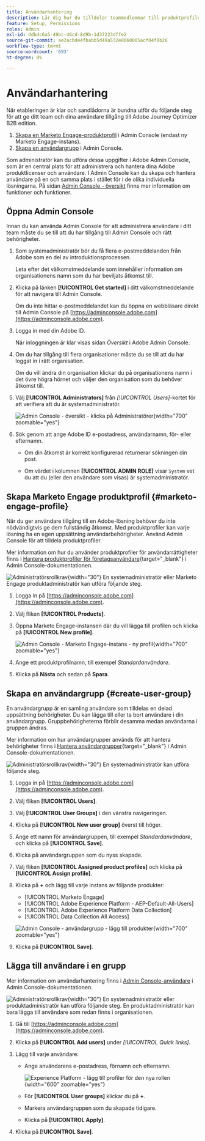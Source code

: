 ```yaml
---
title: Användarhantering
description: Lär dig hur du tilldelar teammedlemmar till produktprofiler för Journey Optimizer B2B edition.
feature: Setup, Permissions
roles: Admin
exl-id: ddbdc6a5-49bc-46cd-8d9b-1d37223dffe2
source-git-commit: ae2acbde4fbabb5d49a532e8060005acf04f8b26
workflow-type: tm+mt
source-wordcount: '693'
ht-degree: 0%

---
```


# Användarhantering

När etableringen är klar och sandlådorna är bundna utför du följande steg för att ge ditt team och dina användare tillgång till Adobe Journey Optimizer B2B edition.

1. [Skapa en Marketo Engage-produktprofil](#marketo-engage-profile) i Admin Console (endast ny Marketo Engage-instans).
1. [Skapa en användargrupp](#create-user-group) i Admin Console.
<!-- 1. [Edit built-in roles](#edit-roles) or [create a custom role](#create-a-custom-role) with Journey Optimizer B2B Edition permissions. 
1. [Add users](#add-users) or [groups](#add-user-groups-to-a-role) to roles. -->

Som administratör kan du utföra dessa uppgifter i Adobe Admin Console, som är en central plats för att administrera och hantera dina Adobe produktlicenser och användare. I Admin Console kan du skapa och hantera användare på en och samma plats i stället för i de olika individuella lösningarna. På sidan [Admin Console - översikt](https://helpx.adobe.com/se/enterprise/using/admin-console.html) finns mer information om funktioner och funktioner.

## Öppna Admin Console

Innan du kan använda Admin Console för att administrera användare i ditt team måste du se till att du har tillgång till Admin Console och rätt behörigheter.

1. Som systemadministratör bör du få flera e-postmeddelanden från Adobe som en del av introduktionsprocessen.

   Leta efter det välkomstmeddelande som innehåller information om organisationens namn som du har beviljats åtkomst till.

1. Klicka på länken **[!UICONTROL Get started]** i ditt välkomstmeddelande för att navigera till Admin Console.

   Om du inte hittar e-postmeddelandet kan du öppna en webbläsare direkt till Admin Console på [https://adminconsole.adobe.com](https://adminconsole.adobe.com).

1. Logga in med din Adobe ID.

   När inloggningen är klar visas sidan _Översikt_ i Adobe Admin Console.

1. Om du har tillgång till flera organisationer måste du se till att du har loggat in i rätt organisation.

   Om du vill ändra din organisation klickar du på organisationens namn i det övre högra hörnet och väljer den organisation som du behöver åtkomst till.

1. Välj **[!UICONTROL Administrators]** från _[!UICONTROL Users]_-kortet för att verifiera att du är systemadministratör.

   ![Admin Console - översikt - klicka på Administratörer](./assets/admin-console-overview-administrators.png){width="700" zoomable="yes"}

1. Sök genom att ange Adobe ID e-postadress, användarnamn, för- eller efternamn.

   * Om din åtkomst är korrekt konfigurerad returnerar sökningen din post.

   * Om värdet i kolumnen **[!UICONTROL ADMIN ROLE]** visar `System` vet du att du (eller den användare som visas) är systemadministratör.

## Skapa Marketo Engage produktprofil {#marketo-engage-profile}

När du ger användare tillgång till en Adobe-lösning behöver du inte nödvändigtvis ge dem fullständig åtkomst. Med produktprofiler kan varje lösning ha en egen uppsättning användarbehörigheter. Använd Admin Console för att tilldela produktprofiler.

Mer information om hur du använder produktprofiler för användarrättigheter finns i [Hantera produktprofiler för företagsanvändare](https://helpx.adobe.com/enterprise/using/manage-product-profiles.html){target="_blank"} i Admin Console-dokumentationen.
<!--
>[!BEGINSHADEBOX]

When you add a user to the Marketo Engage product profile, they are subsequently added to the _Standard User_ role within the Default workspace of the Marketo Engage subscription. This role grants them all _Standard User_ permissions for Marketo Engage in that workspace. Currently, all Journey Optimizer B2B Edition users are required to be Marketo Engage users. A Marketo Engage administrator can restrict access by updating the permissions for the _Standard User_ role or by moving the user to a different Marketo Engage user role with more restrictive permissions.

For more information about managing these permissions within Marketo Engage, see [Managing User Roles and Permissions](https://experienceleague.adobe.com/en/docs/marketo/using/product-docs/administration/users-and-roles/managing-user-roles-and-permissions){target="_blank"} in the Marketo Engage documentation.

>[!ENDSHADEBOX]-->

![Administratörsrollkrav](../../assets/do-not-localize/icon-admin-user.svg){width="30"} En systemadministratör eller Marketo Engage produktadministratör kan utföra följande steg.

1. Logga in på [https://adminconsole.adobe.com](https://adminconsole.adobe.com).

1. Välj fliken **[!UICONTROL Products]**.

1. Öppna Marketo Engage-instansen där du vill lägga till profilen och klicka på **[!UICONTROL New profile]**.

   ![Admin Console - Marketo Engage-instans - ny profil](./assets/admin-console-marketo-engage-instance-new-profile.png){width="700" zoomable="yes"}

1. Ange ett produktprofilnamn, till exempel _Standardanvändare_.

1. Klicka på **Nästa** och sedan på **Spara**.

## Skapa en användargrupp {#create-user-group}

En användargrupp är en samling användare som tilldelas en delad uppsättning behörigheter. Du kan lägga till eller ta bort användare i din användargrupp. Gruppbehörigheterna förblir desamma medan användarna i gruppen ändras.

Mer information om hur användargrupper används för att hantera behörigheter finns i [Hantera användargrupper](https://helpx.adobe.com/enterprise/using/user-groups.html){target="_blank"} i Admin Console-dokumentationen.

![Administratörsrollkrav](../../assets/do-not-localize/icon-admin-user.svg){width="30"} En systemadministratör kan utföra följande steg.

1. Logga in på [https://adminconsole.adobe.com](https://adminconsole.adobe.com).

1. Välj fliken **[!UICONTROL Users]**.

1. Välj **[!UICONTROL User Groups]** i den vänstra navigeringen.

1. Klicka på **[!UICONTROL New user group]** överst till höger.

1. Ange ett namn för användargruppen, till exempel _Standardanvändare_, och klicka på **[!UICONTROL Save]**.

1. Klicka på användargruppen som du nyss skapade.

1. Välj fliken **[!UICONTROL Assigned product profiles]** och klicka på **[!UICONTROL Assign profile]**.

1. Klicka på **+** och lägg till varje instans av följande produkter:

   * [!UICONTROL Marketo Engage]
   * [!UICONTROL Adobe Experience Platform - AEP-Default-All-Users]
   * [!UICONTROL Adobe Experience Platform Data Collection]
   * [!UICONTROL Data Collection All Access]

   ![Admin Console - användargrupp - lägg till produkter](./assets/admin-console-user-group-add-products.png){width="700" zoomable="yes"}

1. Klicka på **[!UICONTROL Save]**.

## Lägga till användare i en grupp

Mer information om användarhantering finns i [Admin Console-användare](https://helpx.adobe.com/enterprise/using/user-groups.html) i Admin Console-dokumentationen.

![Administratörsrollkrav](../../assets/do-not-localize/icon-admin-user.svg){width="30"} En systemadministratör eller produktadministratör kan utföra följande steg. En produktadministratör kan bara lägga till användare som redan finns i organisationen.

1. Gå till [https://adminconsole.adobe.com](https://adminconsole.adobe.com).

1. Klicka på **[!UICONTROL Add users]** under _[!UICONTROL Quick links]_.

1. Lägg till varje användare:

   * Ange användarens e-postadress, förnamn och efternamn.

     ![Experience Platform - lägg till profiler för den nya rollen](./assets/admin-console-add-users.png){width="600" zoomable="yes"}

   * För **[!UICONTROL User groups]** klickar du på **+**.

   * Markera användargruppen som du skapade tidigare.

   * Klicka på **[!UICONTROL Apply]**.

1. Klicka på **[!UICONTROL Save]**.

<!-- ## Edit roles for product permissions {#edit-roles}

Permissions are unitary rights that allow you to define the authorizations assigned to a product profile. Each permission is gathered under a capability, such as journeys or buying groups, which represents the different functionalities or objects in Journey Optimizer B2B Edition.

The _Permissions_ area of Adobe Experience Platform is where administrators can define user roles and access policies to manage access permissions for features and objects within a product application. In this app, you can create and manage roles, as well as assign the desired resource permissions for these roles. Permissions also allow you to manage the sandboxes and users associated with a specific role.

For more information about role permissions in Experience Platform, see [Manage permissions for a role](https://experienceleague.adobe.com/en/docs/experience-platform/access-control/abac/permissions-ui/permissions){target="_blank"} in the Experience Platform documentation.

### B2B product permissions

The following permissions govern access to Journey Optimizer B2B Edition capabilities:

| Category | Description | Permissions |
| -------- | ----------- | ---------- |
| B2B Account Lists | Configure, manage, view, and publish permissions for B2B account lists. These permissions include actions such as add, remove, import, and delete accounts from account lists. | <li>Manage B2B Account Lists |
| B2B Admin Configurations | Configure, manage, and view permissions for B2B administrative configurations. These permissions include digital asset management connections, asset repositories, and events. | <li>Manage B2B Admin Configurations |
| B2B Assets | Configure, manage, and view permissions for B2B assets. These permissions include emails, SMS, landing pages, fragments, templates, and images. | <li>Manage B2B Assets <li>Manage B2B Templates <li>Manage B2B Fragments|
| B2B Buying Groups | Configure, manage, and view permissions for B2B buying groups. These permissions include solution interests, roles templates, and buying group status. | <li>Manage B2B Buying Groups |
| B2B Channel Configurations | Configure, manage, and view permissions for B2B channel configurations. These permissions include settings for communication limits, API credentials, and security settings. | <li>Manage B2B Channels Configurations |
| B2B Dashboards |Configure and view permissions for B2B dashboards. These permissions include account engagement, buying group stages, surging accounts, and contact coverage. | <li>Manage B2B Dashboards |
| B2B Journeys | Configure manage, view, and publish permissions for B2B journeys. These permissions include account and person actions, event listeners, and split paths | <li>Manage B2B Journeys |

### B2B built-in roles

When your organization has the Journey Optimizer B2B Edition product provisioned, Experience Platform includes a set of built-in (default) roles that you can use to manage access to the product capabilities:

| Role | Permissions |
| ---- | ----------- |
| B2B Journey Manager | <li>Manage B2B Journeys <li>Manage B2B Buying Groups <li>Manage B2B Account Lists <li>View B2B Engagement Dashboard <li>View B2B Insights Dashboard |
| B2B Channel Manager | <li>Manage B2B Assets <li>Manage B2B Templates <li>Manage B2B Fragments |
| B2B System Administrator | <li>Manage B2B Channels Configurations <li>Manage B2B Admin Configurations |
| B2B Sales User | <li>View B2B Engagement Dashboard |

### Edit role permissions

For built-in or custom roles, you can decide at any time to add or delete permissions. If you modify a default or custom role, it impacts every user assigned to the role.

In the following example, you want to add permissions related to the B2B Journeys resource for users assigned to the B2B Channel Manager role. This change enables users for that role to manage account journeys also.

>[!NOTE]
>
>An Admin Console system administrator can perform these steps.

_To change the permissions for a role:_

1. Go to [experience.adobe.com](https://experience.adobe.com/).

1. In the _[!UICONTROL Quick access]_ panel, select **[!UICONTROL Permissions]**.

   >[!NOTE]
   >
   >If you don't see _[!UICONTROL Permissions]_, you may need to click **[!UICONTROL View all]** and select it from the available applications.

   ![Experience Platform - access Permissions](./assets/aep-permissions.png){width="700" zoomable="yes"}

1. Select **[!UICONTROL Roles]** in the left navigation.

1. Click the **_B2B Channel Manager_** role name.

1. In the details page, click **[!UICONTROL Edit]** at the top right.

   ![Experience Platform - edit the role](./assets/aep-permissions-role-edit.png){width="700" zoomable="yes"}

   In the role editor, the _[!UICONTROL Resources]_ menu displays the list of resources that apply to the Experience Cloud - Platform powered applications products.

   You can enter _B2B_ in the search tool to filter the list for the B2B product permissions. 
   
1. Click the _Add_ icon (**+**) for the B2B Journeys resource.

   ![Experience Platform - edit the role](./assets/aep-permissions-role-edit-b2b-journeys-add.png){width="700" zoomable="yes"}

1. In the _[!UICONTROL B2B Journeys]_ permissions card, select **[!UICONTROL Manage B2B Account Journeys]**.

1. Click **[!UICONTROL Save]**.

   ![Experience Platform - edit the role](./assets/aep-permissions-role-edit-b2b-journeys-done.png){width="700" zoomable="yes"}

1. Click **[!UICONTROL Close]** to return to the details page.

### Add users to a role

![Administrator role requirements](../../assets/do-not-localize/icon-admin-user.svg){width="30"} A system administrator or AEP product administrator can perform the following steps. 

1. Open the role details and select the **[!UICONTROL Users]** tab.

   This tab displays a list of all users assigned to the role.

1. Click **[!UICONTROL Add users]**.

   ![Experience Platform - add users to the role](./assets/aep-permissions-role-add-users.png){width="700" zoomable="yes"}

1. In the _[!UICONTROL Add users]_ dialog, locate and select the users that you want to add to the role.

   * You can use the Search tool to filter the list of users. 

   * Select the checkbox for each user.

   ![Experience Platform - Add users dialog](./assets/aep-permissions-role-add-users-dialog.png){width="600" zoomable="yes"}

1. Click **[!UICONTROL Save]** when you have selected all the users that you want to add.

### Add user groups to a role

For information about user management, see [Admin Console users](https://helpx.adobe.com/enterprise/using/user-groups.html) in the Admin Console documentation.

![Administrator role requirements](../../assets/do-not-localize/icon-admin-user.svg){width="30"} A system administrator or AEP product administrator can perform the following steps. 

1. Open the role details and select the **[!UICONTROL User groups]** tab.

   This tab displays a list of all user groups assigned to the role. 

1. Click **[!UICONTROL Add Groups]**.

   ![Experience Platform - add users to the role](./assets/aep-permissions-role-add-groups.png){width="700" zoomable="yes"}

1. In the _[!UICONTROL Add groups]_ dialog, locate and select the groups that you want to add to the role.

   * You can use the Search tool to filter the list of user groups. 

   * Select the checkbox for each user group.

   ![Experience Platform - Add groups dialog](./assets/aep-permissions-role-add-groups-dialog.png){width="600" zoomable="yes"}

1. Click **[!UICONTROL Save]** when you have selected all the users that you want to add.

## Create a custom role

![Administrator role requirements](../../assets/do-not-localize/icon-admin-user.svg){width="30"} A system administrator or AEP product administrator can perform the following steps. 

1. Select **[!UICONTROL Roles]** in the left navigation and select **[!UICONTROL Create role]**.

1. In the _[!UICONTROL Create new role]_ dialog, enter a name for the role, such as _B2B Marketers_, and a description (optional).

1. Click **[!UICONTROL Confirm]**.

1. Select your sandboxes.

   ![Experience Platform - add sandboxes for the new role](./assets/aep-permissions-role-sandboxes.png){width="700" zoomable="yes"}

1. Add the profile permissions:

   * In the _[!UICONTROL Resources]_ list on the left, locate the **[!UICONTROL Profile Management]** item and click the _Add_ (**+**) icon to add the attribute.

   * For the attribute, add the following permissions:
      * [!UICONTROL View segments]
      * [!UICONTROL Manage segments]
      * [!UICONTROL View profiles]
      * [!UICONTROL Manage profiles]
      * [!UICONTROL View B2B profile]
      * [!UICONTROL Manage B2B profile]

   ![Experience Platform - add profiles for the new role](./assets/aep-permissions-role-profiles.png){width="700" zoomable="yes"}

1. Add B2B product permissions:

   Refer to the list of [B2B product permissions](#b2b-product-permissions) to determine which product capabilities that you want for the role.

   In the _[!UICONTROL Resources]_ list on the left, locate the **[!UICONTROL B2B]** items and click the _Add_ (**+**) icon to add each attribute that you want to enable for the role.

   You can enter _B2B_ in the search tool to filter the list for the B2B product permissions.

1. Click **[!UICONTROL Save]** at the top right.

1. Go to the role details and select the **[!UICONTROL User groups]** tab.

1. Click **[!UICONTROL Add Groups]**.

   ![Experience Platform - add profiles for the new role](./assets/aep-permissions-role-add-groups.png){width="700" zoomable="yes"}

1. Select the checkbox next to the user group that you created previously in the Admin Console.

1. Click **[!UICONTROL Save]**.
-->